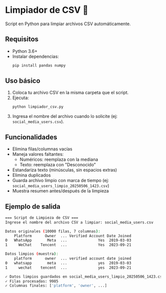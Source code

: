 # Limpiador de CSV 🧹

Script en Python para limpiar archivos CSV automáticamente.

## Requisitos
- Python 3.6+
- Instalar dependencias:
    ```bash
    pip install pandas numpy
    ```

## Uso básico
1. Coloca tu archivo CSV en la misma carpeta que el script.
2. Ejecuta:
    ```bash
    python limpiador_csv.py
    ```
3. Ingresa el nombre del archivo cuando lo solicite (ej: `social_media_users.csv`).

## Funcionalidades
- Elimina filas/columnas vacías
- Maneja valores faltantes:
  - Numéricos: reemplaza con la mediana
  - Texto: reemplaza con "Desconocido"
- Estandariza texto (minúsculas, sin espacios extras)
- Elimina duplicados
- Guarda archivo limpio con marca de tiempo (ej: `social_media_users_limpio_20250506_1423.csv`)
- Muestra resumen antes/después de la limpieza

## Ejemplo de salida
```bash
=== Script de Limpieza de CSV ===
Ingrese el nombre del archivo CSV a limpiar: social_media_users.csv

Datos originales (10000 filas, 7 columnas):
    Platform      Owner  ... Verified Account Date Joined
0   WhatsApp       Meta  ...              Yes  2019-03-03
1     WeChat    Tencent  ...              Yes  2023-09-21

Datos limpios (muestra):
    platform      owner  ... verified account date joined
0   whatsapp       meta  ...              yes  2019-03-03
1     wechat    tencent  ...              yes  2023-09-21

✓ Datos limpios guardados en social_media_users_limpio_20250506_1423.csv
✓ Filas procesadas: 9985
✓ Columnas finales: ['platform', 'owner', ...]
